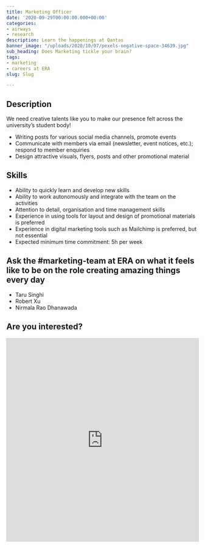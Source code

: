 ```yaml
---
title: Marketing Officer
date: '2020-09-29T00:00:00.000+00:00'
categories:
- airways
- research
description: Learn the happenings at Qantas
banner_image: "/uploads/2020/10/07/pexels-negative-space-34639.jpg"
sub_heading: Does Marketing tickle your brain?
tags:
- marketing
- careers at ERA
slug: Slug

---
```

## Description

We need creative talents like you to make our presence felt across the university’s student body!

* Writing posts for various social media channels, promote events
* Communicate with members via email (newsletter, event notices, etc.); respond to member enquiries
* Design attractive visuals, flyers, posts and other promotional material

## Skills

* Ability to quickly learn and develop new skills
* Ability to work autonomously and integrate with the team on the activities
* Attention to detail, organisation and time management skills
* Experience in using tools for layout and design of promotional materials is preferred
* Experience in digital marketing tools such as Mailchimp is preferred, but not essential
* Expected minimum time commitment: 5h per week

## Ask the #marketing-team at ERA on what it feels like to be on the role creating amazing things every day

* Taru Singhi
* Robert Xu
* Nirmala Rao Dhanawada

## Are you interested?

<iframe class="airtable-embed" src="https://airtable.com/embed/shrLVlmj3FcTkGfrP?backgroundColor=cyan" frameborder="0" onmousewheel="" width="100%" height="533" style="background: transparent; border: 1px solid #ccc;"></iframe>
